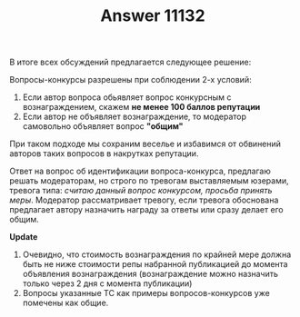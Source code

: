 ﻿---
title: "Answer 11132"
se.owner.user_id: 5648
se.owner.display_name: "Barmaley"
se.owner.link: "https://ru.meta.stackoverflow.com/users/5648/barmaley"
se.answer_id: 11132
se.question_id: 11097
se.post_type: answer
se.is_accepted: True
---
<p>В итоге всех обсуждений предлагается следующее решение:</p>
<p>Вопросы-конкурсы разрешены при соблюдении 2-х условий:</p>
<ol>
<li>Если автор вопроса обьявляет вопрос конкурсным с вознаграждением, скажем <strong>не менее 100 баллов репутации</strong></li>
<li>Если автор не объявляет вознаграждение, то модератор самовольно объявляет вопрос <strong>&quot;общим&quot;</strong></li>
</ol>
<p>При таком подходе мы сохраним веселье и избавимся от обвинений авторов таких вопросов в накрутках репутации.</p>
<p>Ответ на вопрос об идентификации вопроса-конкурса, предлагаю решать модераторам, но строго по тревогам выставляемым юзерами, тревога типа: <em>считаю данный вопрос конкурсом, просьба принять меры</em>. Модератор рассматривает тревогу, если тревога обоснована предлагает автору назначить награду за ответы или сразу делает его общим.</p>
<p><strong>Update</strong></p>
<ol>
<li>Очевидно, что стоимость вознаграждения по крайней мере должна быть не ниже стоимости репы набранной публикацией до момента объявления вознаграждения (вознаграждение можно назначить только через 2 дня с момента публикации)</li>
<li>Вопросы указанные ТС как примеры вопросов-конкурсов уже помечены как общие.</li>
</ol>
